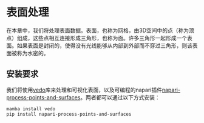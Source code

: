 # 表面处理

在本章中，我们将处理表面数据。表面，也称为网格，由3D空间中的点（称为顶点）组成，这些点相互连接形成三角形，也称为面。许多三角形一起形成一个表面。如果表面是封闭的，使得没有光线能够从内部到外部而不穿过三角形，则该表面被称为水密的。

## 安装要求

我们将使用[vedo](https://vedo.embl.es/)库来处理和可视化表面，以及可编程的napari插件[napari-process-points-and-surfaces](https://github.com/haesleinhuepf/napari-process-points-and-surfaces)。两者都可以通过以下方式安装：

```
mamba install vedo
pip install napari-process-points-and-surfaces
```